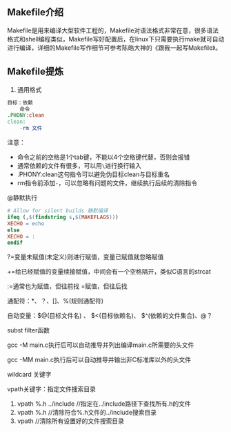 ## Makefile介绍

Makefile是用来编译大型软件工程的，Makefile对语法格式非常在意，很多语法格式和shell编程类似，Makefile写好配置后，在linux下只需要执行make就可自动进行编译，详细的Makefile写作细节可参考陈皓大神的《跟我一起写Makefile》。

## Makefile提炼

1. 通用格式

```Makefile
目标：依赖
    命令
.PHONY:clean
clean:
    -rm 文件
```

注意：
- 命令之前的空格是1个tab键，不能以4个空格键代替，否则会报错
- 通常依赖的文件有很多，可以用`\`进行换行输入
- .PHONY:clean这句指令可以避免伪目标clean与目标重名
- rm指令前添加`-`，可以忽略有问题的文件，继续执行后续的清除指令


@静默执行

```Makefile
# Allow for silent builds 静默编译
ifeq (,$(findstring s,$(MAKEFLAGS)))
XECHO = echo
else
XECHO = :
endif
```

?=变量未赋值(未定义)则进行赋值，变量已赋值就忽略赋值

+=给已经赋值的变量续接赋值，中间会有一个空格隔开，类似C语言的strcat

:=通常也为赋值，但往前找
=赋值，但往后找

通配符：*、？、[]、%(规则通配符)

自动变量：$@(目标文件名) 、 $<(目标依赖名)、 $^(依赖的文件集合)、@？

subst filter函数

gcc -M main.c执行后可以自动推导并列出编译main.c所需要的头文件

gcc -MM main.c执行后可以自动推导并输出非C标准库以外的头文件

wildcard 关键字

vpath关键字：指定文件搜索目录
1. vpath %.h ../include  //指定在../include路径下查找所有.h的文件
2. vpath %.h             //清除符合%.h文件的../include搜索目录
3. vpath                 //清除所有设置好的文件搜索目录

